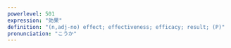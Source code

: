 ```yaml
---
powerlevel: 501
expression: "効果"
definition: "(n,adj-no) effect; effectiveness; efficacy; result; (P)"
pronunciation: "こうか"
---
```

